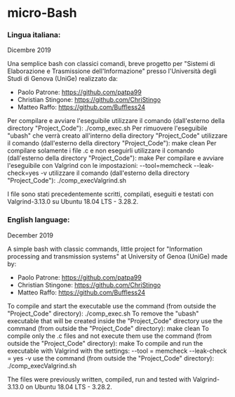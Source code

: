 # micro-Bash

### Lingua italiana:

Dicembre 2019

Una semplice bash con classici comandi, breve progetto per "Sistemi di Elaborazione e Trasmissione dell'Informazione" presso l'Università degli Studi di Genova (UniGe) realizzato da:
 - Paolo Patrone: https://github.com/patpa99
 - Christian Stingone: https://github.com/ChriStingo
 - Matteo Raffo: https://github.com/Buffless24

Per compilare e avviare l'eseguibile utilizzare il comando (dall'esterno della directory "Project_Code"): ./comp_exec.sh
Per rimuovere l'eseguibile "ubash" che verrà creato all'interno della directory "Project_Code" utilizzare il comando (dall'esterno della directory "Project_Code"): make clean
Per compilare solamente i file .c e non eseguirli utilizzare il comando (dall'esterno della directory "Project_Code"): make
Per compilare e avviare l'eseguibile con Valgrind con le impostazioni: --tool=memcheck --leak-check=yes -v utilizzare il comando (dall'esterno della directory "Project_Code"): ./comp_execValgrind.sh

I file sono stati precedentemente scritti, compilati, eseguiti e testati con Valgrind-3.13.0 su Ubuntu 18.04 LTS - 3.28.2.


### English language:

December 2019

A simple bash with classic commands, little project for "Information processing and transmission systems" at University of Genoa (UniGe) made by:
 - Paolo Patrone: https://github.com/patpa99
 - Christian Stingone: https://github.com/ChriStingo
 - Matteo Raffo: https://github.com/Buffless24

To compile and start the executable use the command (from outside the "Project_Code" directory): ./comp_exec.sh
To remove the "ubash" executable that will be created inside the "Project_Code" directory use the command (from outside the "Project_Code" directory): make clean
To compile only the .c files and not execute them use the command (from outside the "Project_Code" directory): make
To compile and run the executable with Valgrind with the settings: --tool = memcheck --leak-check = yes -v use the command (from outside the "Project_Code" directory): ./comp_execValgrind.sh

The files were previously written, compiled, run and tested with Valgrind-3.13.0 on Ubuntu 18.04 LTS - 3.28.2.
